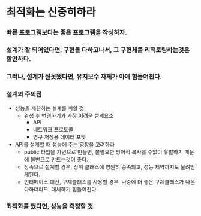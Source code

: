 # 최적화는 신중히하라

### 빠른 프로그램보다는 좋은 프로그램을 작성하자.

### 설계가 잘 되어있다면, 구현을 다하고나서, 그 구현체를 리팩토링하는것은 할만하다.

### 그러나, 설계가 잘못됐다면, 유지보수 자체가 아예 힘들어진다.

### 설계의 주의점
+ 성능을 제한하는 설계를 피할 것
  + 완성 후 변경하기가 가장 어려운 설계요소
    + API
    + 네트워크 프로토콜
    + 영구 저장용 데이터 포맷
+ API를 설계할 때 성능에 주는 영향을 고려하라
  + public 타입을 가변으로 만들면, 불필요한 방어적 복사를 수없이 유발하기 때문에 불변으로 만드는것이 좋다.
  + 상속으로 설계할 경우, 상위 클래스에 영원히 종속되고, 성능 제약까지도 물려받게된다.
  + 인터페이스 대신, 구체클래스를 사용할 경우, 나중에 더 좋은 구체클래스가 나온다하더라도, 대체하기 힘들어진다.

### 최적화를 했다면, 성능을 측정할 것